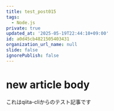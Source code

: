 ```yaml
---
title: test_post015
tags:
  - Node.js
private: true
updated_at: '2025-05-19T22:44:10+09:00'
id: a0d45cb4821505403431
organization_url_name: null
slide: false
ignorePublish: false
---
```

# new article body
これはqiita-cliからのテスト記事です
